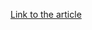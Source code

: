 [Link to the article](https://www.securityweek.com/android-zero-day-exploited-in-serbian-spyware-campaigns-amnesty-international-points-to-cellebrite/)
